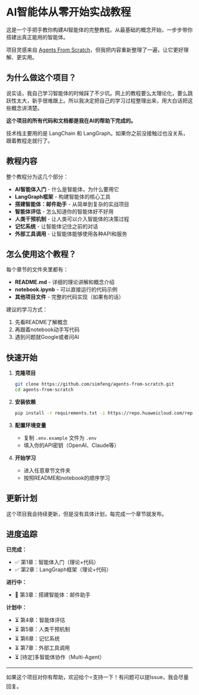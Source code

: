 # AI智能体从零开始实战教程

这是一个手把手教你构建AI智能体的完整教程。从最基础的概念开始，一步步带你搭建出真正能用的智能体。

项目灵感来自 [Agents From Scratch](https://github.com/langchain-ai/agents-from-scratch)，但我把内容重新整理了一遍，让它更好理解、更实用。

## 为什么做这个项目？

说实话，我自己学习智能体的时候踩了不少坑。网上的教程要么太理论化，要么跳跃性太大，新手很难跟上。所以我决定把自己的学习过程整理出来，用大白话把这些概念讲清楚。

**这个项目的所有代码和文档都是我在AI的帮助下完成的。**

技术栈主要用的是 LangChain 和 LangGraph。如果你之前没接触过也没关系，跟着教程走就行了。


## 教程内容

整个教程分为这几个部分：

- **AI智能体入门** - 什么是智能体，为什么要用它
- **LangGraph框架** - 构建智能体的核心工具
- **搭建智能体：邮件助手** - 从简单到复杂的实战项目
- **智能体评估** - 怎么知道你的智能体好不好用
- **人类干预机制** - 让人类可以介入智能体的决策过程
- **记忆系统** - 让智能体记住之前的对话
- **外部工具调用** - 让智能体能够使用各种API和服务

## 怎么使用这个教程？

每个章节的文件夹里都有：
- **README.md** - 详细的理论讲解和概念介绍
- **notebook.ipynb** - 可以直接运行的代码示例
- **其他项目文件** - 完整的代码实现（如果有的话）

建议的学习方式：
1. 先看README了解概念
2. 再跟着notebook动手写代码
3. 遇到问题就Google或者问AI

## 快速开始

1. **克隆项目**
   ```bash
   git clone https://github.com/simfeng/agents-from-scratch.git
   cd agents-from-scratch
   ```

2. **安装依赖**
   ```bash
   pip install -r requirements.txt -i https://repo.huaweicloud.com/repository/pypi/simple/
   ```

3. **配置环境变量**
   - 复制 `.env.example` 文件为 `.env`
   - 填入你的API密钥（OpenAI、Claude等）

4. **开始学习**
   - 进入任意章节文件夹
   - 按照README和notebook的顺序学习

## 更新计划

这个项目我会持续更新，但是没有具体计划，每完成一个章节就发布。

## 进度追踪

**已完成：**
- ✅ 第1章：智能体入门（理论+代码）
- ✅ 第2章：LangGraph框架（理论+代码）

**进行中：**
- 🚧 第3章：搭建智能体：邮件助手

**计划中：**
- ⏳ 第4章：智能体评估
- ⏳ 第5章：人类干预机制
- ⏳ 第6章：记忆系统
- ⏳ 第7章：外部工具调用
- ⏳ [待定]多智能体协作（Multi-Agent）

---

如果这个项目对你有帮助，欢迎给个⭐️支持一下！有问题可以提Issue，我会尽量回复。
